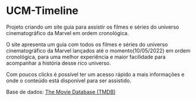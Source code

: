 # UCM-Timeline

Projeto criando um site guia para assistir os filmes e séries do universo cinematográfico da Marvel em ordem cronológica.

O site apresenta um guia com todos os filmes e séries do universo cinematográfico da Marvel lançados até o momento(10/05/2022) em ordem cronológica, para uma melhor experiência e maior facilidade para acompanhar a história desse rico universo.

Com poucos clicks é possível ter um acesso rápido a mais informações e onde o conteúdo está disponível para ser assistido.

Base de dados: [The Movie Database (TMDB)](https://www.themoviedb.org/)

